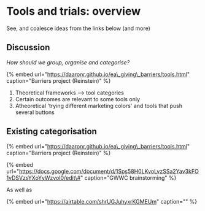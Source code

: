 # Tools and trials: overview

See, and coalesce ideas from the links below \(and more\)

## Discussion

_How should we group, organise and categorise?_

{% embed url="https://daaronr.github.io/ea\_giving\_barriers/tools.html" caption="Barriers project \(Reinstein\)" %}

1. Theoretical frameworks --&gt; tool categories
2. Certain outcomes are relevant to some tools only
3. Atheoretical 'trying different marketing colors' and tools that push several buttons

## Existing categorisation

{% embed url="https://daaronr.github.io/ea\_giving\_barriers/tools.html" caption="Barriers project \(Reinstein\)" %}

{% embed url="https://docs.google.com/document/d/1Sps58H0LKvoLvzSSa2Yav3kFO1vDSVzsYXoYyWzvol0/edit\#" caption="GWWC brainstorming" %}

As well as

{% embed url="https://airtable.com/shrUGJuhyxrKGMEUm" caption="" %}

